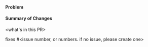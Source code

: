  #### Problem
<the issue this PR is intended to address>

 #### Summary of Changes
<what's in this PR>

fixes #<issue number, or numbers. if no issue, please create one>

